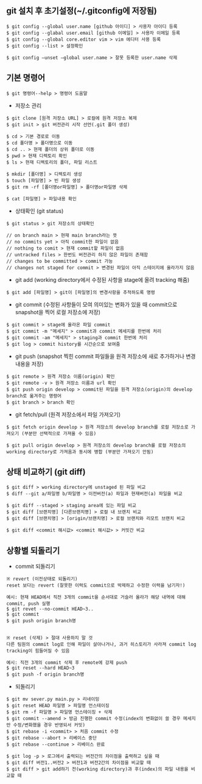 ## git 설치 후 초기설정(~/.gitconfig에 저장됨)
```
$ git config --global user.name [github 아이디] > 사용자 아이디 등록
$ git config --glabal user.email [github 이메일] > 사용자 이메일 등록
$ git config --global core.editor vim > vim 에디터 사용 등록
$ git config --list > 설정확인
```
```
$ git config —unset —global user.name > 잘못 등록한 user.name 삭제
```

## 기본 명령어
```
$ git 명령어--help > 명령어 도움말
```

* 저장소 관리
```
$ git clone [원격 저장소 URL] > 로컬에 원격 저장소 복제
$ git init > git 버전관리 시작 선언(.git 폴더 생성)

$ cd > 기본 경로로 이동
$ cd 폴더명 > 폴더명으로 이동
$ cd .. > 현재 폴더의 상위 폴더로 이동
$ pwd > 현재 디렉토리 확인
$ ls > 현재 디렉토리의 폴더, 파일 리스트

$ mkdir [폴더명] > 디렉토리 생성
$ touch [파일명] > 빈 파일 생성
$ git rm -rf [폴더명or파일명] > 폴더명or파일명 삭제

$ cat [파일명] > 파일내용 확인
```

* 상태확인 (git status)
```
$ git status > git 저장소의 상태확인

// on branch main > 현재 main branch라는 뜻
// no commits yet > 아직 commit한 파일이 없음
// nothing to comit > 현재 commit할 파일이 없음
// untracked files > 한번도 버전관리 하지 않은 파일이 존재함
// changes to be committed > commit 가능
// changes not staged for commit > 변경된 파일이 아직 스테이지에 올라가지 않음
```

* git add (working directory에서 수정된 사항을 stage에 올려 tracking 해줌)
```
$ git add [파일명] > git이 [파일명]의 변경사항을 추적하도록 명령
```

* git commit (수정된 사항들이 모여 의미있는 변화가 있을 때 commit으로 snapshot을 찍어 로컬 저장소에 저장)
```
$ git commit > stage에 올라온 파일 commit
$ git commit -m "메세지" > commit과 commit 메세지를 한번에 처리
$ git commit -am "메세지" > staging과 commit 한번에 처리
$ git log > commit history를 시간순으로 보여줌
```

* git push (snapshot 찍힌 commit 파일들을 원격 저장소에 새로 추가하거나 변경 내용을 저장)
```
$ git remote > 원격 저장소 이름(origin) 확인
$ git remote -v > 원격 저장소 이름과 url 확인
$ git push origin develop > commit된 파일을 원격 저장소(origin)의 develop branch로 옮겨주는 명령어
$ git branch > branch 확인
```

* git fetch/pull (원격 저장소에서 파일 가져오기)
```
$ git fetch origin develop > 원격 저장소의 develop branch를 로컬 저장소로 가져오기 (부분만 선택적으로 가져올 수 있음)

$ git pull origin develop > 원격 저장소의 develop branch를 로컬 저장소의 working directory로 가져옴과 동시에 병합 (부분만 가져오기 안됨)
```

## 상태 비교하기 (git diff)
```
$ git diff > working directory에 unstaged 된 파일 비교
$ diff --git a/파일명 b/파일명 > 이전버전(a) 파일과 현재버전(a) 파일을 비교

$ git diff --staged > staging area에 있는 파일 비교
$ git diff [브랜치명] [다른브랜치명] > 로컬 내 브랜치 비교
$ git diff [브랜치명] > [origin/브랜치명] > 로컬 브랜치와 리모트 브랜치 비교

$ git diff <commit 해시값> <commit 해시값> > 커밋간 비교
```

## 상황별 되돌리기
* commit 되돌리기  
```
※ revert (이전상태로 되돌리기)
reset 보다는 revert (잘못한 이력도 commit으로 박제하고 수정한 이력을 남기자!)

예시: 현재 HEAD에서 직전 3개의 commit을 순서대로 거슬러 올라가 해당 내역에 대해 commit, push 실행
$ git revet --no-commit HEAD~3..
$ git commit
$ git push origin branch명


※ reset (삭제) > 절대 사용하지 말 것
다른 팀원의 commit log로 인해 파일이 살아나거나, 과거 히스토리가 사라져 commit log tracking이 힘들어질 수 있음

예시: 직전 3개의 commit 삭제 후 remote에 강제 push
$ git reset --hard HEAD~3
$ git push -f origin branch명
```

* 되돌리기
```
$ git mv sever.py main.py > 리네이밍
$ git reset HEAD 파일명 > 파일명 언스테이징
$ git rm -f 파일명 > 파일명 언스테이징 + 삭제
$ git commit --amend > 방금 진행한 commit 수정(index의 변화없이 쓸 경우 메세지만 수정/변화했을 경우 반영되서 커밋)
$ git rebase -i <commit> > 처음 commit 수정
$ git rebase --abort > 리베이스 중단
$ git rebase --continue > 리베이스 완료

$ git log -p > 로그에서 출력되는 버전간의 차이점을 출력하고 싶을 때
$ git diff 버전1..버전2 > 버전1과 버전2간의 차이점을 비교할 때
$ git diff > git add하기 전(working directory)과 후(index)의 파일 내용을 비교할 때
```
